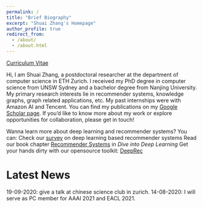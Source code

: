 ```yaml
---
permalink: /
title: "Brief Biography"
excerpt: "Shuai Zhang's Homepage"
author_profile: true
redirect_from: 
  - /about/
  - /about.html
---
```

<!-- Place this tag in your head or just before your close body tag. -->
<script async defer src="https://buttons.github.io/buttons.js"></script>

[Curriculum Vitae](files/Shuai_curriculum.pdf)
  
<!-- Shuai Zhang is a Postdoctoral Researcher at <b>ETH Zürich</b>, advised by [Ce Zhang](https://www.ds3lab.com/members/ce-zhang/). I received my PhD from the school of computer science and engineering at the <b>University of New South Wales </b> in 2019, where I was advised by [Lina Yao](http://www.linayao.com/), [Xiwei Xu](https://scholar.google.com/citations?user=x9IUq78AAAAJ&hl=en) and [Liming Zhu](http://cgi.cse.unsw.edu.au/~limingz/home/). During my PhD study, I interned at <b> Amazon AI </b> (Mentor: [Aston Zhang](https://www.astonzhang.com/)) and <b>Tencent</b>. I received a Bachelor degree in 2014 from <b>Nanjing University</b>. -->

Hi, I am Shuai Zhang, a postdoctoral researcher at the department of computer science in ETH Zurich. I received my PhD degree in computer science from UNSW Sydney and a bachelor degree from Nanjing University. My primary research interests lie in recommender systems, knowledge graphs, graph related applications, etc. My past internships were with Amazon AI and Tencent. You can find my publications on my [Google Scholar page](https://scholar.google.com.au/citations?user=PPjdxlcAAAAJ&hl=en). If you’d like to know more about my work or explore opportunities for collaboration, please get in touch! 



<!-- His research interests include but not limited to recommender systems, knowledge graph, and deep learning. He is PC member and reviewer for a number of top conferences and journals. -->

Wanna learn more about deep learning and recommender systems? You can:
Check our <a href="https://arxiv.org/abs/1707.07435">survey</a> on deep learning based recommender systems
Read our book chapter <a href="https://d2l.ai/chapter_recommender-systems/index.html">Recommender Systems</a> in <i>Dive into Deep Learning</i>
Get your hands dirty with our opensource toolkit: <a class="github-button" href="https://github.com/cheungdaven/deeprec" data-icon="octicon-star" data-size="large" data-show-count="true" aria-label="Star cheungdaven/deeprec on GitHub">DeepRec</a>  <!-- Place this tag where you want the button to render. -->

<!--I am the <b>creator</b> of the following open source projects:
 Place this tag where you want the button to render. -->

Latest News
======
19-09-2020: give a talk at chinese science club in zurich.
14-08-2020: I will serve as PC member for AAAI 2021 and EACL 2021.

<!--<a class="github-button" href="https://github.com/cheungdaven/quate" data-icon="octicon-star" data-size="large" data-show-count="true" aria-label="Star cheungdaven/quate on GitHub">QuatE</a> -->
<!-- 
Latest News
======
14-08-2020: I will serve as PC member for AAAI 2021 and EACL 2021.
26-03-2020: Will serve as PC member for EMNLP 2020 and AACL-IJCNLP 2020. 
10-02-2020: Start my new journey at the Department of Computer Science in ETH Zurich. 
06-02-2020: One paper with [Lucas](https://sites.google.com/view/lucasvinhtran) and [Yi Tay](https://vanzytay.github.io/) is awarded the Best paper award runner-up.
22-01-2020: Invited as the PC member of the SIGIR demo track.
08-12-2019: I attended the NeurIPS conference in Vancouver and presented our work.
20-11-2019: I was awarded a PhD degree.
11-11-2019: One paper with Mingming Li is accepted by AAAI 2020.
31-10-2019: The chapter [Recommender Systems](http://numpy.d2l.ai/chapter_recommender-systems/index.html) in the [Dive into Deep Learning](http://numpy.d2l.ai/) book comes out. Any feedback is welcome.
11-10-2019: One paper with [Lucas](https://sites.google.com/view/lucasvinhtran) and [Yi Tay](https://vanzytay.github.io/) is accepted by WSDM 2020.
10-10-2019: I am awarded the NeurIPS 2019 Travel Grant.
07-10-2019: One paper is accepted by IEEE Transactions on Industrial Informatics (IF:7.377).  
04-9-2019: One paper is accepted at NeurIPS 2019, see you in Vancouver.
30-7-2019: I will serve as Program Committee member for AAAI 2020.-->
 <!-- 
07-10-2019: I will join the Systems Group of ETH Zurich as a PostDoc.
22-7-2019: Invited as reviewer for ACM computing surveys.
12-01-2020: Invited as reviewer for ACM Transactions of Information Systems.
18-6-2019: I will do an internship at AWS AI Lab.
 11-6-2019: Awarded the IJCAI 2019 Travel Grant.
 21-5-2019: One paper is accepted by IJCAI Demo Track.
 14-5-2019: One paper on NLP with [Yi Tay](https://vanzytay.github.io/) accepted at ACL 2019.
 10-5-2019: One paper is accepted at IJCAI 2019.-->
